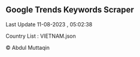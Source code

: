 

## Google Trends Keywords Scraper 
 
Last Update 11-08-2023 , 05:02:38

Country List :
VIETNAM.json



© Abdul Muttaqin 
